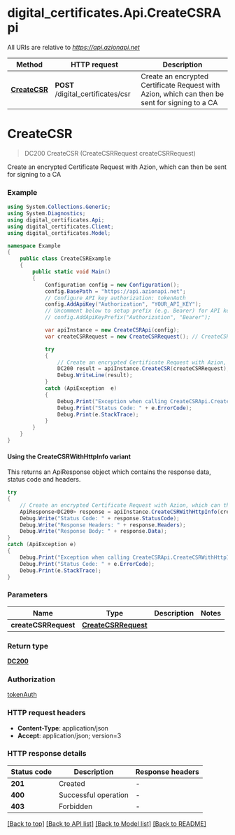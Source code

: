 # digital_certificates.Api.CreateCSRApi

All URIs are relative to *https://api.azionapi.net*

| Method | HTTP request | Description |
|--------|--------------|-------------|
| [**CreateCSR**](CreateCSRApi.md#createcsr) | **POST** /digital_certificates/csr | Create an encrypted Certificate Request with Azion, which can then be sent for signing to a CA |

<a id="createcsr"></a>
# **CreateCSR**
> DC200 CreateCSR (CreateCSRRequest createCSRRequest)

Create an encrypted Certificate Request with Azion, which can then be sent for signing to a CA

### Example
```csharp
using System.Collections.Generic;
using System.Diagnostics;
using digital_certificates.Api;
using digital_certificates.Client;
using digital_certificates.Model;

namespace Example
{
    public class CreateCSRExample
    {
        public static void Main()
        {
            Configuration config = new Configuration();
            config.BasePath = "https://api.azionapi.net";
            // Configure API key authorization: tokenAuth
            config.AddApiKey("Authorization", "YOUR_API_KEY");
            // Uncomment below to setup prefix (e.g. Bearer) for API key, if needed
            // config.AddApiKeyPrefix("Authorization", "Bearer");

            var apiInstance = new CreateCSRApi(config);
            var createCSRRequest = new CreateCSRRequest(); // CreateCSRRequest | 

            try
            {
                // Create an encrypted Certificate Request with Azion, which can then be sent for signing to a CA
                DC200 result = apiInstance.CreateCSR(createCSRRequest);
                Debug.WriteLine(result);
            }
            catch (ApiException  e)
            {
                Debug.Print("Exception when calling CreateCSRApi.CreateCSR: " + e.Message);
                Debug.Print("Status Code: " + e.ErrorCode);
                Debug.Print(e.StackTrace);
            }
        }
    }
}
```

#### Using the CreateCSRWithHttpInfo variant
This returns an ApiResponse object which contains the response data, status code and headers.

```csharp
try
{
    // Create an encrypted Certificate Request with Azion, which can then be sent for signing to a CA
    ApiResponse<DC200> response = apiInstance.CreateCSRWithHttpInfo(createCSRRequest);
    Debug.Write("Status Code: " + response.StatusCode);
    Debug.Write("Response Headers: " + response.Headers);
    Debug.Write("Response Body: " + response.Data);
}
catch (ApiException e)
{
    Debug.Print("Exception when calling CreateCSRApi.CreateCSRWithHttpInfo: " + e.Message);
    Debug.Print("Status Code: " + e.ErrorCode);
    Debug.Print(e.StackTrace);
}
```

### Parameters

| Name | Type | Description | Notes |
|------|------|-------------|-------|
| **createCSRRequest** | [**CreateCSRRequest**](CreateCSRRequest.md) |  |  |

### Return type

[**DC200**](DC200.md)

### Authorization

[tokenAuth](../README.md#tokenAuth)

### HTTP request headers

 - **Content-Type**: application/json
 - **Accept**: application/json; version=3


### HTTP response details
| Status code | Description | Response headers |
|-------------|-------------|------------------|
| **201** | Created |  -  |
| **400** | Successful operation |  -  |
| **403** | Forbidden |  -  |

[[Back to top]](#) [[Back to API list]](../README.md#documentation-for-api-endpoints) [[Back to Model list]](../README.md#documentation-for-models) [[Back to README]](../README.md)


